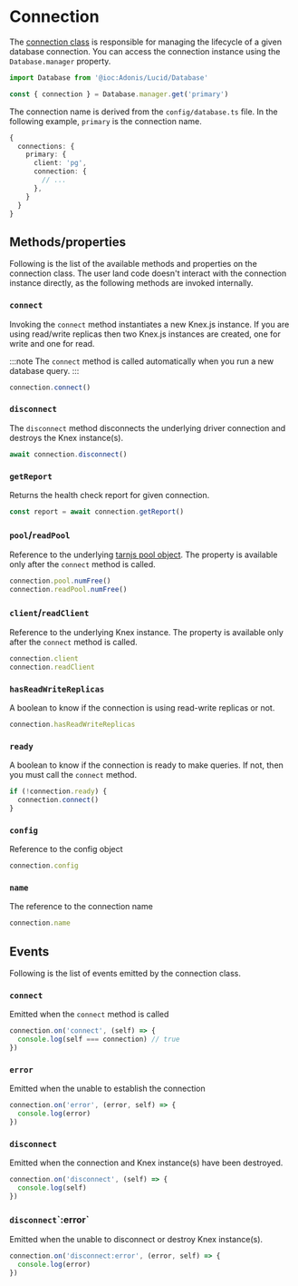# Connection

The [connection class](https://github.com/adonisjs/lucid/blob/efed38908680cca3b288d9b2a123586fab155b1d/src/Connection/index.ts#L27) is responsible for managing the lifecycle of a given database connection. You can access the connection instance using the `Database.manager` property.

```ts
import Database from '@ioc:Adonis/Lucid/Database'

const { connection } = Database.manager.get('primary')
```

The connection name is derived from the `config/database.ts` file. In the following example, `primary` is the connection name.

```ts
{
  connections: {
    primary: {
      client: 'pg',
      connection: {
        // ...
      },
    }
  }
}
```

## Methods/properties
Following is the list of the available methods and properties on the connection class. The user land code doesn't interact with the connection instance directly, as the following methods are invoked internally.

### `connect`
Invoking the `connect` method instantiates a new Knex.js instance. If you are using read/write replicas then two Knex.js instances are created, one for write and one for read.

:::note
The `connect` method is called automatically when you run a new database query.
:::

```ts
connection.connect()
```

### `disconnect`
The `disconnect` method disconnects the underlying driver connection and destroys the Knex instance(s).

```ts
await connection.disconnect()
```

### `getReport`
Returns the health check report for given connection.

```ts
const report = await connection.getReport()
```

### `pool`/`readPool`
Reference to the underlying [tarnjs pool object](https://github.com/vincit/tarn.js/). The property is available only after the `connect` method is called.

```ts
connection.pool.numFree()
connection.readPool.numFree()
```

### `client`/`readClient`
Reference to the underlying Knex instance. The property is available only after the `connect` method is called.

```ts
connection.client
connection.readClient
```

### `hasReadWriteReplicas`
A boolean to know if the connection is using read-write replicas or not.

```ts
connection.hasReadWriteReplicas
```

### `ready`
A boolean to know if the connection is ready to make queries. If not, then you must call the `connect` method.

```ts
if (!connection.ready) {
  connection.connect()
}
```

### `config`
Reference to the config object

```ts
connection.config
```

### `name`
The reference to the connection name

```ts
connection.name
```

## Events
Following is the list of events emitted by the connection class. 

### `connect`
Emitted when the `connect` method is called

```ts
connection.on('connect', (self) => {
  console.log(self === connection) // true
})
```

### `error`
Emitted when the unable to establish the connection

```ts
connection.on('error', (error, self) => {
  console.log(error)
})
```

### `disconnect`
Emitted when the connection and Knex instance(s) have been destroyed.

```ts
connection.on('disconnect', (self) => {
  console.log(self)
})
```

### `disconnect`\`:error`
Emitted when the unable to disconnect or destroy Knex instance(s).

```ts
connection.on('disconnect:error', (error, self) => {
  console.log(error)
})
```
